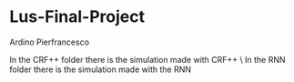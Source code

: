 # Lus-Final-Project

Ardino Pierfrancesco

In the CRF++ folder there is the simulation made with CRF++ \\
In the RNN folder there is the simulation made with the RNN

